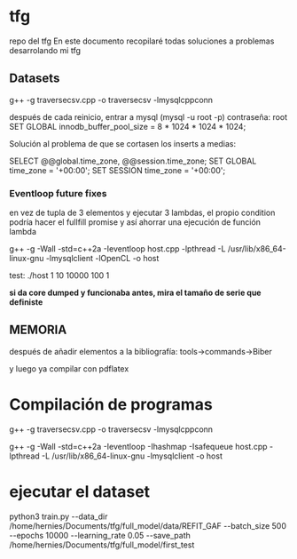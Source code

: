 # tfg
repo del tfg
En este documento recopilaré todas soluciones a problemas desarrolando mi tfg


## Datasets

g++ -g traversecsv.cpp  -o traversecsv -lmysqlcppconn

después de cada reinicio, entrar a mysql (mysql -u root -p) contraseña: root
SET GLOBAL innodb_buffer_pool_size = 8 * 1024 * 1024 * 1024;


Solución al problema de que se cortasen los inserts a medias:

SELECT @@global.time_zone, @@session.time_zone;
SET GLOBAL time_zone = '+00:00';
SET SESSION time_zone = '+00:00';


### Eventloop future fixes
en vez de tupla de 3 elementos y ejecutar 3 lambdas, el propio condition podría hacer el fullfill promise y así ahorrar una ejecución de función lambda

g++ -g -Wall -std=c++2a     -Ieventloop host.cpp -lpthread -L /usr/lib/x86_64-linux-gnu -lmysqlclient -lOpenCL -o host

test: 
./host 1 10 10000 100 1

**si da core dumped y funcionaba antes, mira el tamaño de serie que definiste**




## MEMORIA

después de añadir elementos a la bibliografía: 
tools->commands->Biber

y luego ya compilar con pdflatex


# Compilación de programas
g++ -g traversecsv.cpp  -o traversecsv -lmysqlcppconn

g++ -g -Wall -std=c++2a -Ieventloop -Ihashmap -Isafequeue host.cpp -lpthread -L /usr/lib/x86_64-linux-gnu -lmysqlclient -o host

# ejecutar el dataset
python3 train.py --data_dir /home/hernies/Documents/tfg/full_model/data/REFIT_GAF --batch_size 500 --epochs 10000 --learning_rate 0.05  --save_path /home/hernies/Documents/tfg/full_model/first_test

